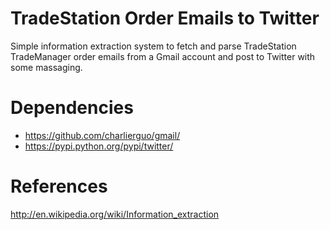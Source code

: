 TradeStation Order Emails to Twitter
====================================
Simple information extraction system to fetch and parse TradeStation TradeManager order emails from a Gmail account
and post to Twitter with some massaging.

Dependencies
============
* https://github.com/charlierguo/gmail/
* https://pypi.python.org/pypi/twitter/

References
==========
http://en.wikipedia.org/wiki/Information_extraction

